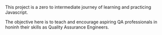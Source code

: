 This project is a zero to intermediate journey of learning and practicing Javascript. 

The objective here is to teach and encourage aspiring QA professionals in honinh their skills as Quality Assurance Engineers.
